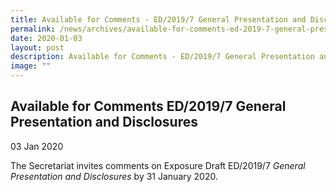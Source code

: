 ```yaml
---
title: Available for Comments - ED/2019/7 General Presentation and Disclosures
permalink: /news/archives/available-for-comments-ed-2019-7-general-presentation-and-disclosures/
date: 2020-01-03
layout: post
description: Available for Comments - ED/2019/7 General Presentation and Disclosures
image: ""
---
```

Available for Comments ED/2019/7 General Presentation and Disclosures
-----------------------------------------------------------------------

03 Jan 2020

The Secretariat invites comments on Exposure Draft ED/2019/7 _General Presentation and Disclosures_ by 31 January 2020.